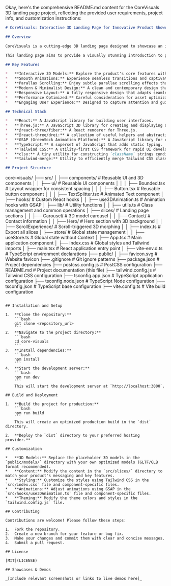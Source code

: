 Okay, here's the comprehensive README.md content for the CoreVisuals 3D landing page project, reflecting the provided user requirements, project info, and customization instructions:

```markdown
# CoreVisuals: Interactive 3D Landing Page for Innovative Product Showcase

## Overview

CoreVisuals is a cutting-edge 3D landing page designed to showcase an innovative SaaS product through immersive and interactive experiences. Built with React and Three.js, it features captivating 3D models, smooth animations, and subtle parallax effects to engage potential customers and highlight the product's key features. The design adheres to a modern and minimalist aesthetic, emphasizing visual appeal and intuitive user interaction.

This landing page aims to provide a visually stunning introduction to potential customers who value innovation, modern design, and immersive web experiences. By showcasing the product in an engaging 3D environment, CoreVisuals drives interest, increases engagement, and encourages users to learn more.

## Key Features

*   **Interactive 3D Models:** Explore the product's core features with detailed, interactive 3D models that users can manipulate and examine.
*   **Smooth Animations:** Experience seamless transitions and captivating animations powered by GSAP, enhancing the overall user experience.
*   **Parallax Scrolling:** Enjoy subtle parallax scrolling effects that create depth and immersion as users navigate the page.
*   **Modern & Minimalist Design:** A clean and contemporary design that prioritizes visual appeal, usability, and brand consistency.
*   **Responsive Layout:** A fully responsive design that adapts seamlessly to different screen sizes and devices.
*   **Performance Optimized:** Careful consideration for asset optimization and efficient rendering to ensure a smooth experience on various hardware.
*   **Engaging User Experience:** Designed to capture attention and guide users through a captivating product discovery journey.

## Technical Stack

*   **React:** A JavaScript library for building user interfaces.
*   **Three.js:** A JavaScript 3D library for creating and displaying animated 3D graphics in a web browser.
*   **@react-three/fiber:** A React renderer for Three.js.
*   **@react-three/drei:** A collection of useful helpers and abstractions for React Three Fiber.
*   **GSAP (GreenSock Animation Platform):** A JavaScript library for creating high-performance animations.
*   **TypeScript:** A superset of JavaScript that adds static typing.
*   **Tailwind CSS:** A utility-first CSS framework for rapid UI development.
*   **clsx:** A tiny utility for constructing `className` strings conditionally.
*   **tailwind-merge:** Utility to efficiently merge Tailwind CSS classes in JavaScript without style conflicts.

## Project Structure

```
core-visuals/
├── src/
│   ├── components/        # Reusable UI and 3D components
│   │   ├── ui/            # Reusable UI components
│   │   │   ├── Bounded.tsx  # Layout wrapper for consistent spacing
│   │   │   ├── Button.tsx   # Reusable button component
│   │   │   ├── TextSplitter.tsx  # Animated Text component
│   ├── hooks/           # Custom React hooks
│   │   ├── use3DAnimation.ts # Animation hooks with GSAP
│   ├── lib/             # Utility functions
│   │   ├── utils.ts       # Class management and common operations
│   ├── slices/          # Landing page sections
│   │   ├── Carousel/      # 3D model carousel
│   │   ├── Contact/       # Contact information
│   │   ├── Hero/          # Hero section with 3D background
│   │   ├── ScrollExperience/ # Scroll-triggered 3D morphing
│   │   ├── index.ts       # Export all slices
│   ├── store/           # Global state management
│   │   ├── useStore.ts    # Global state without Context
│   ├── App.tsx          # Main application component
│   ├── index.css        # Global styles and Tailwind imports
│   ├── main.tsx         # React application entry point
│   ├── vite-env.d.ts    # TypeScript environment declarations
├── public/
│   ├── favicon.svg      # Website favicon
├── .gitignore         # Git ignore patterns
├── package.json       # Project dependencies
├── postcss.config.js  # PostCSS configuration
├── README.md          # Project documentation (this file)
├── tailwind.config.js # Tailwind CSS configuration
├── tsconfig.app.json  # TypeScript application configuration
├── tsconfig.node.json # TypeScript Node configuration
├── tsconfig.json      # TypeScript base configuration
├── vite.config.ts     # Vite build configuration
```

## Installation and Setup

1.  **Clone the repository:**
    ```bash
    git clone <repository_url>
    ```
2.  **Navigate to the project directory:**
    ```bash
    cd core-visuals
    ```
3.  **Install dependencies:**
    ```bash
    npm install
    ```
4.  **Start the development server:**
    ```bash
    npm run dev
    ```
    This will start the development server at `http://localhost:3000`.

## Build and Deployment

1.  **Build the project for production:**
    ```bash
    npm run build
    ```
    This will create an optimized production build in the `dist` directory.

2.  **Deploy the `dist` directory to your preferred hosting provider.**

## Customization

*   **3D Models:** Replace the placeholder 3D models in the `public/models/` directory with your own optimized models (GLTF/GLB format recommended).
*   **Content:** Modify the content in the `src/slices/` directory to match your product's messaging and key features.
*   **Styling:** Customize the styles using Tailwind CSS in the `src/index.css` file and component-specific files.
*   **Animations:** Adjust animations using GSAP in the `src/hooks/use3DAnimation.ts` file and component-specific files.
*   **Theming:** Modify the theme colors and styles in the `tailwind.config.js` file.

## Contributing

Contributions are welcome! Please follow these steps:

1.  Fork the repository.
2.  Create a new branch for your feature or bug fix.
3.  Make your changes and commit them with clear and concise messages.
4.  Submit a pull request.

## License

[MIT](LICENSE)

## Showcases & Demos

_[Include relevant screenshots or links to live demos here]_
